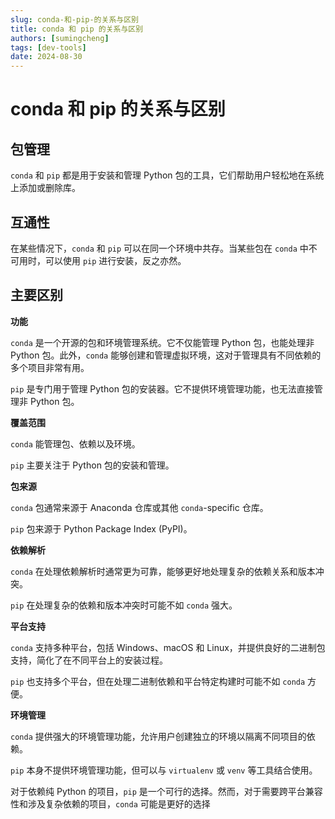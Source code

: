 ```yaml
---
slug: conda-和-pip-的关系与区别
title: conda 和 pip 的关系与区别
authors: [sumingcheng]
tags: [dev-tools]
date: 2024-08-30
---
```


# conda 和 pip 的关系与区别



 

## 包管理  

`conda` 和 `pip` 都是用于安装和管理 Python 包的工具，它们帮助用户轻松地在系统上添加或删除库。

## 互通性  

在某些情况下，`conda` 和 `pip` 可以在同一个环境中共存。当某些包在 `conda` 中不可用时，可以使用 `pip` 进行安装，反之亦然。

## 主要区别  

**功能**

`conda` 是一个开源的包和环境管理系统。它不仅能管理 Python 包，也能处理非 Python 包。此外，`conda` 能够创建和管理虚拟环境，这对于管理具有不同依赖的多个项目非常有用。

`pip` 是专门用于管理 Python 包的安装器。它不提供环境管理功能，也无法直接管理非 Python 包。

**覆盖范围**

`conda` 能管理包、依赖以及环境。

`pip` 主要关注于 Python 包的安装和管理。

**包来源**

`conda` 包通常来源于 Anaconda 仓库或其他 `conda`-specific 仓库。

`pip` 包来源于 Python Package Index (PyPI)。

**依赖解析**

`conda` 在处理依赖解析时通常更为可靠，能够更好地处理复杂的依赖关系和版本冲突。

`pip` 在处理复杂的依赖和版本冲突时可能不如 `conda` 强大。

**平台支持**

`conda` 支持多种平台，包括 Windows、macOS 和 Linux，并提供良好的二进制包支持，简化了在不同平台上的安装过程。

`pip` 也支持多个平台，但在处理二进制依赖和平台特定构建时可能不如 `conda` 方便。

**环境管理**

`conda` 提供强大的环境管理功能，允许用户创建独立的环境以隔离不同项目的依赖。

`pip` 本身不提供环境管理功能，但可以与 `virtualenv` 或 `venv` 等工具结合使用。

对于依赖纯 Python 的项目，`pip` 是一个可行的选择。然而，对于需要跨平台兼容性和涉及复杂依赖的项目，`conda` 可能是更好的选择